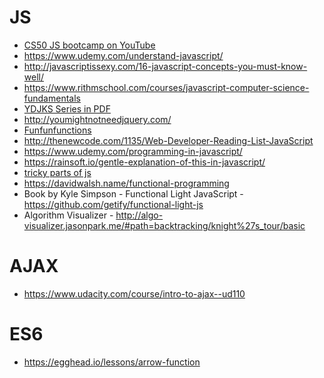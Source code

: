 # JS

* [CS50 JS bootcamp on YouTube](https://www.youtube.com/playlist?list=PLxfArCURpD2CtCDrjdl1dd4XDm9XzVh1e)
* https://www.udemy.com/understand-javascript/
* http://javascriptissexy.com/16-javascript-concepts-you-must-know-well/
* https://www.rithmschool.com/courses/javascript-computer-science-fundamentals
* [YDJKS Series in PDF](https://www.gitbook.com/book/maximdenisov/you-don-t-know-js/details)
* http://youmightnotneedjquery.com/
* [Funfunfunctions](https://www.youtube.com/channel/UCO1cgjhGzsSYb1rsB4bFe4Q)
* http://thenewcode.com/1135/Web-Developer-Reading-List-JavaScript
* https://www.udemy.com/programming-in-javascript/
* https://rainsoft.io/gentle-explanation-of-this-in-javascript/
* [tricky parts of js](https://www.youtube.com/watch?v=cMxI8n393ZM)
* https://davidwalsh.name/functional-programming
* Book by Kyle Simpson - Functional Light JavaScript - https://github.com/getify/functional-light-js
* Algorithm Visualizer - http://algo-visualizer.jasonpark.me/#path=backtracking/knight%27s_tour/basic

# AJAX
* https://www.udacity.com/course/intro-to-ajax--ud110

# ES6
* https://egghead.io/lessons/arrow-function
